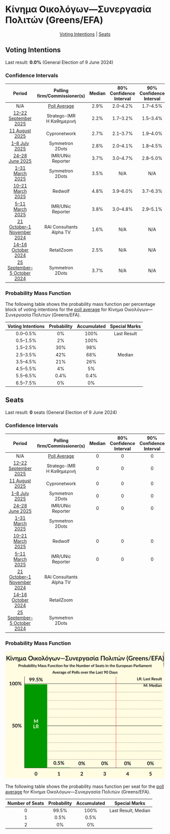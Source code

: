 # Κίνημα Οικολόγων—Συνεργασία Πολιτών (Greens/EFA)

<p align="center"><a href="#voting-intentions">Voting Intentions</a> | <a href="#seats">Seats</a></p>

## Voting Intentions

Last result: **0.0%** (General Election of 9 June 2024)

### Confidence Intervals

| Period     | Polling firm/Commissioner(s) | Median | 80% Confidence Interval | 90% Confidence Interval | 95% Confidence Interval | 99% Confidence Interval |
|:----------:|:----------------:|:-----------:|:-----------------------:|:-----------------------:|:-----------------------:|:-----------------------:|
| N/A | [Poll Average](average.html) | 2.9% | 2.0–4.2% | 1.7–4.5% | 1.6–4.8% | 1.3–5.4% |
| [12–22 September 2025](2025-09-22-Stratego-IMR.html) | Stratego-IMR <br> Η Καθημερινή | 2.2% | 1.7–3.2% | 1.5–3.4% | 1.4–3.7% | 1.1–4.2% |
| [11 August 2025](2025-08-11-Cypronetwork.html) | Cypronetwork | 2.7% | 2.1–3.7% | 1.9–4.0% | 1.8–4.2% | 1.5–4.7% |
| [1–8 July 2025](2025-07-08-Symmetron.html) | Symmetron <br> 2Dots | 2.8% | 2.0–4.1% | 1.8–4.5% | 1.6–4.8% | 1.3–5.5% |
| [24–28 June 2025](2025-06-28-IMRUNic.html) | IMR/UNic <br> Reporter | 3.7% | 3.0–4.7% | 2.8–5.0% | 2.6–5.2% | 2.3–5.8% |
| [1–31 March 2025](2025-03-31-Symmetron.html) | Symmetron <br> 2Dots | 3.5% | N/A | N/A | N/A | N/A |
| [10–21 March 2025](2025-03-21-Redwolf.html) | Redwolf | 4.8% | 3.9–6.0% | 3.7–6.3% | 3.5–6.6% | 3.1–7.2% |
| [5–11 March 2025](2025-03-11-IMRUNic.html) | IMR/UNic <br> Reporter | 3.8% | 3.0–4.8% | 2.9–5.1% | 2.7–5.4% | 2.3–5.9% |
| [21 October–1 November 2024](2024-11-01-RAIConsultants.html) | RAI Consultants <br> Alpha TV | 1.6% | N/A | N/A | N/A | N/A |
| [14–16 October 2024](2024-10-16-RetailZoom.html) | RetailZoom | 2.5% | N/A | N/A | N/A | N/A |
| [25 September–5 October 2024](2024-10-05-Symmetron.html) | Symmetron <br> 2Dots | 3.7% | N/A | N/A | N/A | N/A |

### Probability Mass Function

The following table shows the probability mass function per percentage block of voting intentions for the [poll average](average.html) for Κίνημα Οικολόγων—Συνεργασία Πολιτών (Greens/EFA).

| Voting Intentions | Probability | Accumulated | Special Marks |
|:-----------------:|:-----------:|:-----------:|:-------------:|
| 0.0–0.5% | 0% | 100% | Last Result |
| 0.5–1.5% | 2% | 100% |  |
| 1.5–2.5% | 30% | 98% |  |
| 2.5–3.5% | 42% | 68% | Median |
| 3.5–4.5% | 21% | 26% |  |
| 4.5–5.5% | 4% | 5% |  |
| 5.5–6.5% | 0.4% | 0.4% |  |
| 6.5–7.5% | 0% | 0% |  |


## Seats

Last result: **0** seats (General Election of 9 June 2024)

### Confidence Intervals

| Period     | Polling firm/Commissioner(s) | Median | 80% Confidence Interval | 90% Confidence Interval | 95% Confidence Interval | 99% Confidence Interval |
|:----------:|:----------------:|:------:|:-----------------------:|:-----------------------:|:-----------------------:|:-----------------------:|
| N/A | [Poll Average](average.html) | 0 | 0 | 0 | 0 | 0 |
| [12–22 September 2025](2025-09-22-Stratego-IMR.html) | Stratego-IMR <br> Η Καθημερινή | 0 | 0 | 0 | 0 | 0 |
| [11 August 2025](2025-08-11-Cypronetwork.html) | Cypronetwork | 0 | 0 | 0 | 0 | 0 |
| [1–8 July 2025](2025-07-08-Symmetron.html) | Symmetron <br> 2Dots | 0 | 0 | 0 | 0 | 0 |
| [24–28 June 2025](2025-06-28-IMRUNic.html) | IMR/UNic <br> Reporter | 0 | 0 | 0 | 0 | 0–1 |
| [1–31 March 2025](2025-03-31-Symmetron.html) | Symmetron <br> 2Dots |  |  |  |  |  |
| [10–21 March 2025](2025-03-21-Redwolf.html) | Redwolf | 0 | 0 | 0 | 0 | 0–1 |
| [5–11 March 2025](2025-03-11-IMRUNic.html) | IMR/UNic <br> Reporter | 0 | 0 | 0 | 0 | 0–1 |
| [21 October–1 November 2024](2024-11-01-RAIConsultants.html) | RAI Consultants <br> Alpha TV |  |  |  |  |  |
| [14–16 October 2024](2024-10-16-RetailZoom.html) | RetailZoom |  |  |  |  |  |
| [25 September–5 October 2024](2024-10-05-Symmetron.html) | Symmetron <br> 2Dots |  |  |  |  |  |

### Probability Mass Function

![Graph with seats probability mass function not yet produced](average-seats-pmf-κίνημαοικολόγων—συνεργασίαπολιτώνgreensefa.png "Seats Probability Mass Function")

The following table shows the probability mass function per seat for the [poll average](average.html) for Κίνημα Οικολόγων—Συνεργασία Πολιτών (Greens/EFA).

| Number of Seats | Probability | Accumulated | Special Marks |
|:---------------:|:-----------:|:-----------:|:-------------:|
| 0 | 99.5% | 100% | Last Result, Median |
| 1 | 0.5% | 0.5% |  |
| 2 | 0% | 0% |  |


